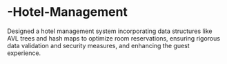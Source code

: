 # -Hotel-Management
Designed a hotel management system incorporating data structures like AVL trees and hash maps to optimize room reservations, ensuring rigorous data validation and security measures, and enhancing the guest experience.
